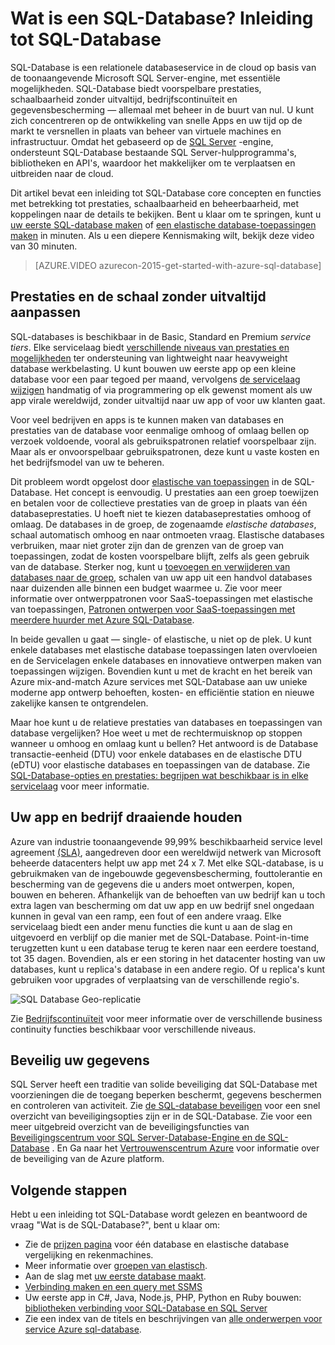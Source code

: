 <properties
    pageTitle="Wat is een SQL-Database? Inleiding tot SQL-Database | Microsoft Azure"
    description="Kennismaking met de SQL-Database: technische details en mogelijkheden van Microsoft relationele database managementsysteem (RDBMS) in de cloud."
    keywords="Inleiding tot sql-Inleiding tot sql, wat is sql-database"
    services="sql-database"
    documentationCenter=""
    authors="shontnew"
    manager="jhubbard"
    editor="cgronlun"/>

<tags
   ms.service="sql-database"
   ms.devlang="na"
   ms.topic="get-started-article"
   ms.tgt_pltfrm="na"
   ms.workload="data-management"
   ms.date="08/16/2016"
   ms.author="shkurhek"/>

# <a name="what-is-sql-database-introduction-to-sql-database"></a>Wat is een SQL-Database? Inleiding tot SQL-Database

SQL-Database is een relationele databaseservice in de cloud op basis van de toonaangevende Microsoft SQL Server-engine, met essentiële mogelijkheden. SQL-Database biedt voorspelbare prestaties, schaalbaarheid zonder uitvaltijd, bedrijfscontinuïteit en gegevensbescherming — allemaal met beheer in de buurt van nul. U kunt zich concentreren op de ontwikkeling van snelle Apps en uw tijd op de markt te versnellen in plaats van beheer van virtuele machines en infrastructuur. Omdat het gebaseerd op de [SQL Server](https://msdn.microsoft.com/library/bb545450.aspx) -engine, ondersteunt SQL-Database bestaande SQL Server-hulpprogramma's, bibliotheken en API's, waardoor het makkelijker om te verplaatsen en uitbreiden naar de cloud.

Dit artikel bevat een inleiding tot SQL-Database core concepten en functies met betrekking tot prestaties, schaalbaarheid en beheerbaarheid, met koppelingen naar de details te bekijken. Bent u klaar om te springen, kunt u [uw eerste SQL-database maken](sql-database-get-started.md) of [een elastische database-toepassingen maken](sql-database-elastic-pool-create-portal.md) in minuten. Als u een diepere Kennismaking wilt, bekijk deze video van 30 minuten.

> [AZURE.VIDEO azurecon-2015-get-started-with-azure-sql-database]

## <a name="adjust-performance-and-scale-without-downtime"></a>Prestaties en de schaal zonder uitvaltijd aanpassen

SQL-databases is beschikbaar in de Basic, Standard en Premium *service tiers*. Elke servicelaag biedt [verschillende niveaus van prestaties en mogelijkheden](sql-database-service-tiers.md) ter ondersteuning van lightweight naar heavyweight database werkbelasting. U kunt bouwen uw eerste app op een kleine database voor een paar tegoed per maand, vervolgens [de servicelaag wijzigen](sql-database-scale-up.md) handmatig of via programmering op elk gewenst moment als uw app virale wereldwijd, zonder uitvaltijd naar uw app of voor uw klanten gaat.

Voor veel bedrijven en apps is te kunnen maken van databases en prestaties van de database voor eenmalige omhoog of omlaag bellen op verzoek voldoende, vooral als gebruikspatronen relatief voorspelbaar zijn. Maar als er onvoorspelbaar gebruikspatronen, deze kunt u vaste kosten en het bedrijfsmodel van uw te beheren.

Dit probleem wordt opgelost door [elastische van toepassingen](sql-database-elastic-pool.md) in de SQL-Database. Het concept is eenvoudig. U prestaties aan een groep toewijzen en betalen voor de collectieve prestaties van de groep in plaats van één databaseprestaties. U hoeft niet te kiezen databaseprestaties omhoog of omlaag. De databases in de groep, de zogenaamde *elastische databases*, schaal automatisch omhoog en naar ontmoeten vraag. Elastische databases verbruiken, maar niet groter zijn dan de grenzen van de groep van toepassingen, zodat de kosten voorspelbare blijft, zelfs als geen gebruik van de database. Sterker nog, kunt u [toevoegen en verwijderen van databases naar de groep](sql-database-elastic-pool-manage-portal.md), schalen van uw app uit een handvol databases naar duizenden alle binnen een budget waarmee u. Zie voor meer informatie over ontwerppatronen voor SaaS-toepassingen met elastische van toepassingen, [Patronen ontwerpen voor SaaS-toepassingen met meerdere huurder met Azure SQL-Database](sql-database-design-patterns-multi-tenancy-saas-applications.md).

In beide gevallen u gaat — single- of elastische, u niet op de plek. U kunt enkele databases met elastische database toepassingen laten overvloeien en de Servicelagen enkele databases en innovatieve ontwerpen maken van toepassingen wijzigen. Bovendien kunt u met de kracht en het bereik van Azure mix-and-match Azure services met SQL-Database aan uw unieke moderne app ontwerp behoeften, kosten- en efficiëntie station en nieuwe zakelijke kansen te ontgrendelen.

Maar hoe kunt u de relatieve prestaties van databases en toepassingen van database vergelijken? Hoe weet u met de rechtermuisknop op stoppen wanneer u omhoog en omlaag kunt u bellen? Het antwoord is de Database transactie-eenheid (DTU) voor enkele databases en de elastische DTU (eDTU) voor elastische databases en toepassingen van de database. Zie [SQL-Database-opties en prestaties: begrijpen wat beschikbaar is in elke servicelaag](sql-database-service-tiers.md) voor meer informatie.

## <a name="keep-your-app-and-business-running"></a>Uw app en bedrijf draaiende houden

Azure van industrie toonaangevende 99,99% beschikbaarheid service level agreement [(SLA)](http://azure.microsoft.com/support/legal/sla/), aangedreven door een wereldwijd netwerk van Microsoft beheerde datacenters helpt uw app met 24 x 7. Met elke SQL-database, is u gebruikmaken van de ingebouwde gegevensbescherming, fouttolerantie en bescherming van de gegevens die u anders moet ontwerpen, kopen, bouwen en beheren. Afhankelijk van de behoeften van uw bedrijf kan u toch extra lagen van bescherming om dat uw app en uw bedrijf snel ongedaan kunnen in geval van een ramp, een fout of een andere vraag. Elke servicelaag biedt een ander menu functies die kunt u aan de slag en uitgevoerd en verblijf op die manier met de SQL-Database. Point-in-time terugzetten kunt u een database terug te keren naar een eerdere toestand, tot 35 dagen. Bovendien, als er een storing in het datacenter hosting van uw databases, kunt u replica's database in een andere regio. Of u replica's kunt gebruiken voor upgrades of verplaatsing van de verschillende regio's.

![SQL Database Geo-replicatie](./media/sql-database-technical-overview/azure_sqldb_map.png)


Zie [Bedrijfscontinuïteit](sql-database-business-continuity.md) voor meer informatie over de verschillende business continuity functies beschikbaar voor verschillende niveaus.

## <a name="secure-your-data"></a>Beveilig uw gegevens
SQL Server heeft een traditie van solide beveiliging dat SQL-Database met voorzieningen die de toegang beperken beschermt, gegevens beschermen en controleren van activiteit. Zie [de SQL-database beveiligen](sql-database-security.md) voor een snel overzicht van beveiligingsopties zijn er in de SQL-Database. Zie voor een meer uitgebreid overzicht van de beveiligingsfuncties van [Beveiligingscentrum voor SQL Server-Database-Engine en de SQL-Database](https://msdn.microsoft.com/library/bb510589) . En Ga naar het [Vertrouwenscentrum Azure](https://azure.microsoft.com/support/trust-center/security/) voor informatie over de beveiliging van de Azure platform.

## <a name="next-steps"></a>Volgende stappen
Hebt u een inleiding tot SQL-Database wordt gelezen en beantwoord de vraag "Wat is de SQL-Database?", bent u klaar om:

- Zie de [prijzen pagina](https://azure.microsoft.com/pricing/details/sql-database/) voor één database en elastische database vergelijking en rekenmachines.
- Meer informatie over [groepen van elastisch](sql-database-elastic-pool.md).
- Aan de slag met [uw eerste database maakt](sql-database-get-started.md).
- [Verbinding maken en een query met SSMS](sql-database-connect-query-ssms.md)
- Uw eerste app in C#, Java, Node.js, PHP, Python en Ruby bouwen: [bibliotheken verbinding voor SQL-Database en SQL Server](sql-database-libraries.md)
- Zie een index van de titels en beschrijvingen van [alle onderwerpen voor service Azure sql-database](sql-database-index-all-articles.md).
